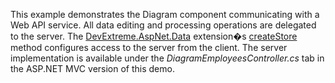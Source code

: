 This example demonstrates the Diagram component communicating with a Web API service. All data editing and processing operations are delegated to the server. The <a href="https://github.com/DevExpress/DevExtreme.AspNet.Data#devextreme-aspnet-data" target="_blank">DevExtreme.AspNet.Data</a> extension�s <a href="https://github.com/DevExpress/DevExtreme.AspNet.Data/blob/master/docs/client-side-with-jquery.md#api-reference" target="_blank">createStore</a> method configures access to the server from the client. The server implementation is available under the _DiagramEmployeesController.cs_ tab in the ASP.NET MVC version of this demo.
